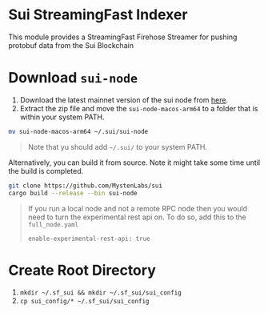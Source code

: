 Sui StreamingFast Indexer
===

This module provides a StreamingFast Firehose Streamer for pushing protobuf data from the Sui Blockchain

Download `sui-node`
===

1. Download the latest mainnet version of the sui node from [here](https://github.com/MystenLabs/sui/releases).
2. Extract the zip file and move the `sui-node-macos-arm64` to a folder that is within your system PATH.

```bash
mv sui-node-macos-arm64 ~/.sui/sui-node
```

> Note that yu should add `~/.sui/` to your system PATH.


Alternatively, you can build it from source. Note it might take some time until the build is completed.

```bash
git clone https://github.com/MystenLabs/sui
cargo build --release --bin sui-node
```

> If you run a local node and not a remote RPC node then you would need to turn the experimental rest api on. To do so, add this to the `full_node.yaml`
>
> `enable-experimental-rest-api: true`

Create Root Directory
===

1. `mkdir ~/.sf_sui && mkdir ~/.sf_sui/sui_config`
2. `cp sui_config/* ~/.sf_sui/sui_config`
